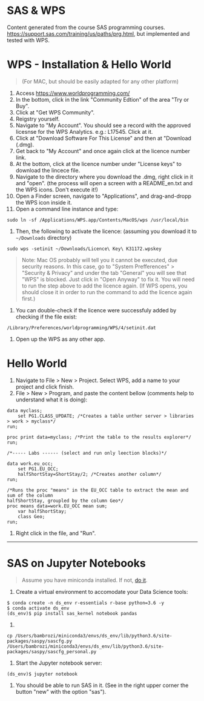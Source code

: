# SAS & WPS
Content generated from the course SAS programming courses. https://support.sas.com/training/us/paths/prg.html, but implemented and tested with WPS.

# WPS - Installation & Hello World
> (For MAC, but should be easily adapted for any other platform)

1. Access https://www.worldprogramming.com/
1. In the bottom, click in the link "Community Edtion" of the area "Try or Buy".
1. Click at "Get WPS Community".
1. Reigstry yourself.
1. Navigate to "My Account". You should see a record with the approved licesnse for the WPS Analytics. e.g.: L17545. Click at it.
1. Click at "Download Software For This License" and then at "Download (.dmg).
1. Get back to "My Account" and once again click at the licence number link.
1. At the bottom, click at the licence number under "License keys" to download the lincece file.
1. Navigate to the directory where you download the .dmg, right click in it and "open". (the process will open a screen with a README_en.txt and the WPS icons. Don't execute it!)
1. Open a Finder screen, navigate to "Applications", and drag-and-dropp the WPS icon inside it.
1. Open a command line instance and type:
```
sudo ln -sf /Applications/WPS.app/Contents/MacOS/wps /usr/local/bin
```
1. Then, the following to activate the licence: (assuming you download it to `~/Downloads` directory)
```
sudo wps -setinit ~/Downloads/Licence\ Key\ K31172.wpskey
```
> Note: Mac OS probably will tell you it cannot be executed, due security reasons. In this case, go to "System Prefferences" > "Security & Privacy" and under the tab "General" you will see that "WPS" is blocked. Just click in "Open Anyway" to fix it. You will need to run the step above to add the licence again. (If WPS opens, you should close it in order to run the command to add the licence again first.)
1. You can double-check if the licence were successfuly added by checking if the file exist:
```
/Library/Preferences/worldprogramming/WPS/4/setinit.dat
```
1. Open up the WPS as any other app.

# Hello World
1. Navigate to File > New > Project. Select WPS, add a name to your project and click finish.
1. File > New > Program, and paste the content bellow (comments help to understand what it is doing):
```
data myclass;
	set PG1.CLASS_UPDATE; /*Creates a table unther server > libraries > work > myclass*/
run;

proc print data=myclass; /*Print the table to the results explorer*/
run;

/*----- Labs ------ (select and run only leection blocks)*/

data work.eu_occ;
	set PG1.EU_OCC;
	halfShortStay=ShortStay/2; /*Creates another column*/
run;

/*Runs the proc "means" in the EU_OCC table to extract the mean and sum of the column 
halfShortStay, groupled by the column Geo*/
proc means data=work.EU_OCC mean sum;
	var halfShortStay;
	class Geo;
run;
```
1. Right click in the file, and "Run".

---

# SAS on Jupyter Notebooks
> Assume you have miniconda installed. If not, [do it](https://docs.conda.io/en/latest/miniconda.html).
1. Create a virtual environment to accomodate your Data Science tools:
```
$ conda create -n ds_env r-essentials r-base python=3.6 -y
$ conda activate ds_env
(ds_env)$ pip install sas_kernel notebook pandas
```
1. 
```
cp /Users/bambrozi/miniconda3/envs/ds_env/lib/python3.6/site-packages/saspy/sascfg.py /Users/bambrozi/miniconda3/envs/ds_env/lib/python3.6/site-packages/saspy/sascfg_personal.py
```

1. Start the Jupyter notebook server:
```
(ds_env)$ jupyter notebook
```
1. You should be able to run SAS in it. (See in the right upper corner the button "new" with the option "sas").